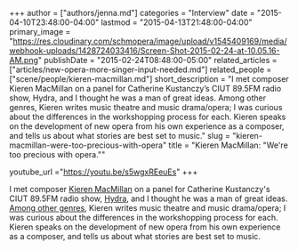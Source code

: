 +++
author = ["authors/jenna.md"]
categories = "Interview"
date = "2015-04-10T23:48:00-04:00"
lastmod = "2015-04-13T21:48:00-04:00"
primary_image = "https://res.cloudinary.com/schmopera/image/upload/v1545409169/media/webhook-uploads/1428724033416/Screen-Shot-2015-02-24-at-10.05.16-AM.png"
publishDate = "2015-02-24T08:48:00-05:00"
related_articles = ["articles/new-opera-more-singer-input-needed.md"]
related_people = ["scene/people/kieren-macmillan.md"]
short_description = "I met composer Kieren MacMillan on a panel for Catherine Kustanczy’s CIUT 89.5FM radio show, Hydra, and I thought he was a man of great ideas. Among other genres, Kieren writes music theatre and music drama/opera; I was curious about the differences in the workshopping process for each. Kieren speaks on the development of new opera from his own experience as a composer, and tells us about what stories are best set to music."
slug = "kieren-macmillan-were-too-precious-with-opera"
title = "Kieren MacMillan: &quot;We&#039;re too precious with opera.&quot;"

youtube_url ="https://youtu.be/s5wgxREeuEs"
+++

I met composer [Kieren MacMillan](http://kierenmacmillan.info/) on a panel for Catherine Kustanczy's CIUT 89.5FM radio show, [Hydra](http://www.ciut.fm/shows-2/music-shows/hydra/), and I thought he was a man of great ideas. [Among other genres](http://kierenmacmillan.info/works/), Kieren writes music theatre and music drama/opera; I was curious about the differences in the workshopping process for each. Kieren speaks on the development of new opera from his own experience as a composer, and tells us about what stories are best set to music.
